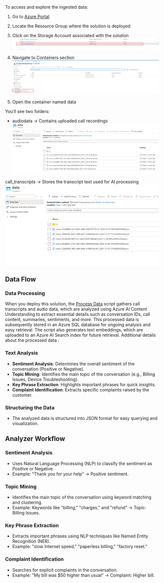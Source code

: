 <!-- ## **1. Overview of the Data** -->

To access and explore the ingested data:

1. Go to [Azure Portal](https://portal.azure.com/)

2. Locate the Resource Group where the solution is deployed

3. Click on the Storage Account associated with the solution
      ![image](../../img/storage-blob.png)

4. Navigate to Containers section
      ![image](../../img/storage-container.png)

5. Open the container named data

You’ll see two folders:

- audiodata → Contains uploaded call recordings
      ![image](../../img/audio-folder.png)

call_transcripts → Stores the transcript text used for AI processing
      ![image](../../img/call_transcripts.png)
<!-- The Sample dataset used for this solution contains customer interactions categorized into various topics. Each entry includes:

- **ConversationId**: Unique identifier for each conversation.
- **StartTime** and **EndTime**: Timestamps for when the conversation occurred.
- **Content**: Full transcript of the conversation.
- **Summary**: A concise summary of the interaction.
- **Sentiment**: Sentiment analysis of the conversation (e.g., Positive, Negative).
- **Topic**: The main topic of the conversation.
- **Key Phrases**: Extracted key phrases for quick insights.
- **Complaint**: Specific complaints raised by the customer (if any).
- **Mined Topic**: Categorized topic based on the conversation.

--- -->

## **Data Flow**

### **Data Processing**
When you deploy this solution, the [Process Data](https://github.com/microsoft/Conversation-Knowledge-Mining-Solution-Accelerator/blob/main/infra/scripts/index_scripts/03_cu_process_data_text.py) script gathers call transcripts and audio data, which are analyzed using Azure AI Content Understanding to extract essential details such as conversation IDs, call content, summaries, sentiments, and more. This processed data is subsequently stored in an Azure SQL database for ongoing analysis and easy retrieval.
The script also generates text embeddings, which are uploaded to an Azure AI Search index for future retrieval.
Additional details about the processed data : 

### **Text Analysis**
- **Sentiment Analysis**: Determines the overall sentiment of the conversation (Positive or Negative).
- **Topic Mining**: Identifies the main topic of the conversation (e.g., Billing Issues, Device Troubleshooting).
- **Key Phrase Extraction**: Highlights important phrases for quick insights.
- **Complaint Identification**: Extracts specific complaints raised by the customer.

### **Structuring the Data**
- The analyzed data is structured into JSON format for easy querying and visualization.
<!-- - The analyzed data is structured into Azure SQL Database tables for easy querying and visualization.  -->



<!-- ## ** Key Insights**
### **Frequent Topics**
1. **Account Management**:
      - Includes account updates, voicemail setup, and call forwarding.
      - Example: Updating address and email information.

2. **Billing Issues**:
      - Covers billing discrepancies, payment failures, and refunds.
      - Example: Resolving double charges or unexpected fees.

3. **Service Activation**:
      - Assistance with activating new services, SIM cards, or scheduling appointments.
      - Example: Activating a new SIM card or setting up international roaming.

4. **Device Troubleshooting**:
      - Support for device-related issues like freezing, battery drain, or hardware malfunctions.
      - Example: Factory reset for a tablet or troubleshooting a phone's battery.

5. **Internet Connectivity**:
      - Troubleshooting slow or unreliable internet connections.
      - Example: Diagnosing slow speeds and resetting modems.

6. **Parental Controls**:
      - Setting up and managing parental controls for children’s devices.
      - Example: Configuring screen time limits and app restrictions.

### **Sentiment Analysis**
- **Positive Sentiment**: Majority of interactions indicate customer satisfaction with the support provided.
- **Negative Sentiment**: Often linked to unresolved billing issues or technical difficulties. -->

<!-- ### **Common Complaints**
- Billing discrepancies (e.g., double charges, unexpected fees).
- Internet speed issues.
- Device malfunctions (e.g., freezing, battery drain).

--- -->

## **Analyzer Workflow**

### **Sentiment Analysis**
- Uses Natural Language Processing (NLP) to classify the sentiment as Positive or Negative.
- Example: "Thank you for your help" → Positive sentiment.

### **Topic Mining**
- Identifies the main topic of the conversation using keyword matching and clustering.
- Example: Keywords like "billing," "charges," and "refund" → Topic: Billing Issues.

### **Key Phrase Extraction**
- Extracts important phrases using NLP techniques like Named Entity Recognition (NER).
- Example: "slow Internet speed," "paperless billing," "factory reset."

### **Complaint Identification**
- Searches for explicit complaints in the conversation.
- Example: "My bill was $50 higher than usual" → Complaint: Higher bill.